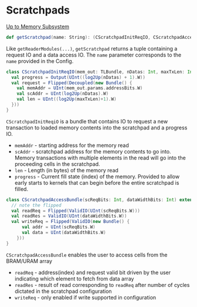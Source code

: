 # Scratchpads

[Up to Memory Subsystem](c_memory.md)

```scala
def getScratchpad(name: String): (CScratchpadInitReqIO, CScratchpadAccessBundle)
```

Like `getReaderModules(...)`, `getScratchpad` returns a tuple containing a request IO and a data access IO.
The `name` parameter corresponds to the `name` provided in the Config.

```scala
class CScratchpadInitReqIO(mem_out: TLBundle, nDatas: Int, maxTxLen: Int) extends Bundle {
  val progress = Output(UInt((log2Up(nDatas) + 1).W))
  val request = Flipped(Decoupled(new Bundle() {
    val memAddr = UInt(mem_out.params.addressBits.W)
    val scAddr = UInt(log2Up(nDatas).W)
    val len = UInt((log2Up(maxTxLen)+1).W)
  }))
}
```

`CScratchpadInitReqiO` is a bundle that contains IO to request a new transaction to loaded memory contents into the
scratchpad and a progress IO.
- `memAddr` - starting address for the memory read
- `scAddr` - scratchpad address for the memory contents to go into. Memory transactions with multiple elements in the read will go into the proceeding cells in the scratchpad.
- `len` - Length (in bytes) of the memory read
- `progress` - Current fill state (index) of the memory. Provided to allow early starts to kernels that can begin before the entire scratchpad is filled. 

```scala
class CScratchpadAccessBundle(scReqBits: Int, dataWidthBits: Int) extends Bundle {
  // note the flipped
  val readReq = Flipped(ValidIO(UInt(scReqBits.W)))
  val readRes = ValidIO(UInt(dataWidthBits.W))
  val writeReq = Flipped(ValidIO(new Bundle() {
      val addr = UInt(scReqBits.W)
      val data = UInt(dataWidthBits.W)
    }))
}
```

`CScratchpadAccessBundle` enables the user to access cells from the BRAM/URAM array

- `readReq` - address(index) and request valid bit driven by the user indicating which element to fetch from data array
- `readRes` - result of read corresponding to `readReq` after number of cycles dictated in the scratchpad configuration
- `writeReq` - only enabled if write supported in configuration